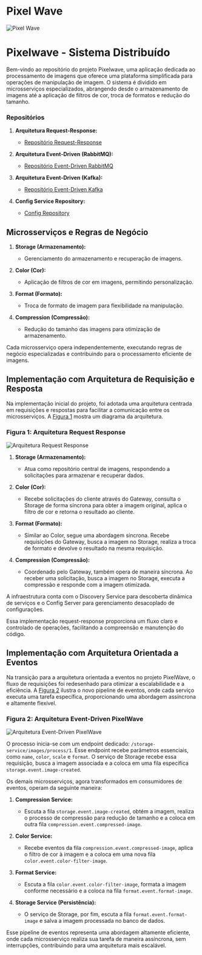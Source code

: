 # Pixel Wave

![Pixel Wave](banner.png)

# Pixelwave - Sistema Distribuído

Bem-vindo ao repositório do projeto Pixelwave, uma aplicação dedicada ao processamento de imagens que oferece uma plataforma simplificada para operações de manipulação de imagem. O sistema é dividido em microsserviços especializados, abrangendo desde o armazenamento de imagens até a aplicação de filtros de cor, troca de formatos e redução do tamanho.

### Repositórios

1. **Arquitetura Request-Response:**

   - [Repositório Request-Response](https://github.com/FelipeLM1/pixel-wave)

2. **Arquitetura Event-Driven (RabbitMQ):**

   - [Repositório Event-Driven RabbitMQ](https://github.com/FelipeLM1/pixel-wave/tree/event-driven)

3. **Arquitetura Event-Driven (Kafka):**

   - [Repositório Event-Driven Kafka](https://github.com/FelipeLM1/pixel-wave/tree/event-drive-kafka)

4. **Config Service Repository:**
   - [Config Repository](https://github.com/FelipeLM1/pixel-wave-config-repository)

## Microsserviços e Regras de Negócio

1. **Storage (Armazenamento):**

   - Gerenciamento do armazenamento e recuperação de imagens.

2. **Color (Cor):**

   - Aplicação de filtros de cor em imagens, permitindo personalização.

3. **Format (Formato):**

   - Troca de formato de imagem para flexibilidade na manipulação.

4. **Compression (Compressão):**
   - Redução do tamanho das imagens para otimização de armazenamento.

Cada microsserviço opera independentemente, executando regras de negócio especializadas e contribuindo para o processamento eficiente de imagens.

## Implementação com Arquitetura de Requisição e Resposta

Na implementação inicial do projeto, foi adotada uma arquitetura centrada em requisições e respostas para facilitar a comunicação entre os microsserviços. A [Figura 1](#figura-1-arquitetura-request-response) mostra um diagrama da arquitetura.

### Figura 1: Arquitetura Request Response

![Arquitetura Request Response](arq-request-response.png)

1. **Storage (Armazenamento):**

   - Atua como repositório central de imagens, respondendo a solicitações para armazenar e recuperar dados.

2. **Color (Cor):**

   - Recebe solicitações do cliente através do Gateway, consulta o Storage de forma síncrona para obter a imagem original, aplica o filtro de cor e retorna o resultado ao cliente.

3. **Format (Formato):**

   - Similar ao Color, segue uma abordagem síncrona. Recebe requisições do Gateway, busca a imagem no Storage, realiza a troca de formato e devolve o resultado na mesma requisição.

4. **Compression (Compressão):**
   - Coordenado pelo Gateway, também opera de maneira síncrona. Ao receber uma solicitação, busca a imagem no Storage, executa a compressão e responde com a imagem otimizada.

A infraestrutura conta com o Discovery Service para descoberta dinâmica de serviços e o Config Server para gerenciamento desacoplado de configurações.

Essa implementação request-response proporciona um fluxo claro e controlado de operações, facilitando a compreensão e manutenção do código.

## Implementação com Arquitetura Orientada a Eventos

Na transição para a arquitetura orientada a eventos no projeto PixelWave, o fluxo de requisições foi redesenhado para otimizar a escalabilidade e a eficiência. A [Figura 2](#figura-2-arquitetura-event-driven-pixelwave) ilustra o novo pipeline de eventos, onde cada serviço executa uma tarefa específica, proporcionando uma abordagem assíncrona e altamente flexível.

### Figura 2: Arquitetura Event-Driven PixelWave

![Arquitetura Event-Driven PixelWave](arq-event-driven.png)

O processo inicia-se com um endpoint dedicado: `/storage-service/images/process/1`. Esse endpoint recebe parâmetros essenciais, como `name`, `color`, `scale` e `format`. O serviço de Storage recebe essa requisição, busca a imagem associada e a coloca em uma fila específica `storage.event.image-created`.

Os demais microsserviços, agora transformados em consumidores de eventos, operam da seguinte maneira:

1. **Compression Service:**

   - Escuta a fila `storage.event.image-created`, obtém a imagem, realiza o processo de compressão para redução de tamanho e a coloca em outra fila `compression.event.compressed-image`.

2. **Color Service:**

   - Recebe eventos da fila `compression.event.compressed-image`, aplica o filtro de cor à imagem e a coloca em uma nova fila `color.event.color-filter-image`.

3. **Format Service:**

   - Escuta a fila `color.event.color-filter-image`, formata a imagem conforme necessário e a coloca na fila `format.event.format-image`.

4. **Storage Service (Persistência):**
   - O serviço de Storage, por fim, escuta a fila `format.event.format-image` e salva a imagem processada no banco de dados.

Esse pipeline de eventos representa uma abordagem altamente eficiente, onde cada microsserviço realiza sua tarefa de maneira assíncrona, sem interrupções, contribuindo para uma arquitetura mais escalável.
